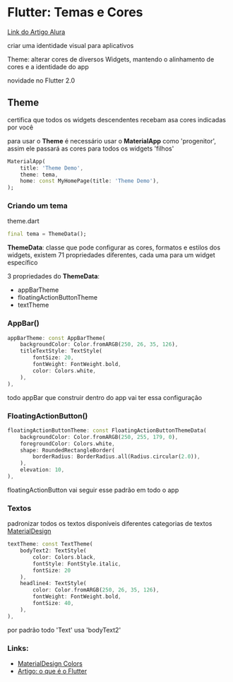 # Flutter: Temas e Cores

[Link do Artigo Alura](https://www.alura.com.br/artigos/flutter-temas-cores)

criar uma identidade visual para aplicativos

Theme: alterar cores de diversos Widgets, mantendo o alinhamento de cores e a identidade do app

novidade no Flutter 2.0

## Theme

certifica que todos os widgets descendentes recebam asa cores indicadas por você

para usar o **Theme** é necessário usar o **MaterialApp** como 'progenitor', assim ele passará as cores para todos os widgets 'filhos'

```dart
MaterialApp(
    title: 'Theme Demo',
    theme: tema,
    home: const MyHomePage(title: 'Theme Demo'),
);
```

### Criando um tema

theme.dart
```dart
final tema = ThemeData();
```

**ThemeData**: classe que pode configurar as cores, formatos e estilos dos widgets, existem 71 propriedades diferentes, cada uma para um widget específico

3 propriedades do **ThemeData**:
- appBarTheme
- floatingActionButtonTheme
- textTheme

### AppBar()

```dart
appBarTheme: const AppBarTheme(
    backgroundColor: Color.fromARGB(250, 26, 35, 126),
    titleTextStyle: TextStyle(
        fontSize: 20,
        fontWeight: FontWeight.bold,
        color: Colors.white,
    ),
),
```

todo appBar que construir dentro do app vai ter essa configuração

### FloatingActionButton()

```dart
floatingActionButtonTheme: const FloatingActionButtonThemeData(
    backgroundColor: Color.fromARGB(250, 255, 179, 0),
    foregroundColor: Colors.white,
    shape: RoundedRectangleBorder(
        borderRadius: BorderRadius.all(Radius.circular(2.0)),
    ),
    elevation: 10,
),
```

floatingActionButton vai seguir esse padrão em todo o app

### Textos

padronizar todos os textos disponíveis
diferentes categorias de textos
[MaterialDesign](https://m3.material.io/styles/typography/type-scale-tokens)

```dart
textTheme: const TextTheme(
    bodyText2: TextStyle(
        color: Colors.black,
        fontStyle: FontStyle.italic,
        fontSize: 20
    ),
    headline4: TextStyle(
        color: Color.fromARGB(250, 26, 35, 126),
        fontWeight: FontWeight.bold,
        fontSize: 40,
    ),
),
```

por padrão todo 'Text' usa 'bodyText2'

### Links:
- [MaterialDesign Colors](https://m2.material.io/design/color/the-color-system.html#color-theme-creation)
- [Artigo: o que é o Flutter](https://www.alura.com.br/artigos/flutter)





